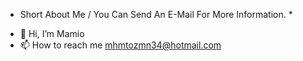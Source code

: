 * Short About Me / You Can Send An E-Mail For More Information. *

- 👋 Hi, I’m Mamio
- 📫 How to reach me mhmtozmn34@hotmail.com
